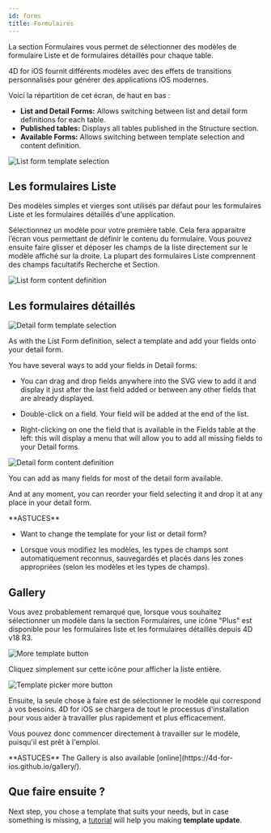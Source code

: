 ```yaml
---
id: forms
title: Formulaires
---
```


La section Formulaires vous permet de sélectionner des modèles de formulaire Liste et de formulaires détaillés pour chaque table.

4D for iOS fournit différents modèles avec des effets de transitions personnalisés pour générer des applications iOS modernes.

Voici la répartition de cet écran, de haut en bas :

* **List and Detail Forms:** Allows switching between list and detail form definitions for each table.
* **Published tables:** Displays all tables published in the Structure section.
* **Available Forms:** Allows switching between template selection and content definition.

![List form template selection](assets/fr/project-editor/Forms-section-templates-selection-4D-for-iOS.png)

## Les formulaires Liste

Des modèles simples et vierges sont utilisés par défaut pour les formulaires Liste et les formulaires détaillés d'une application.

Sélectionnez un modèle pour votre première table. Cela fera apparaitre l’écran vous permettant de définir le contenu du formulaire. Vous pouvez ensuite faire glisser et déposer les champs de la liste directement sur le modèle affiché sur la droite. La plupart des formulaires Liste comprennent des champs facultatifs Recherche et Section.

![List form content definition](assets/fr/project-editor/Forms-section-content-definition-4D-for-iOS.png)

## Les formulaires détaillés

![Detail form template selection](assets/fr/project-editor/Forms-section-detail-form-templates-selection-4D-for-iOS.png)

As with the List Form definition, select a template and add your fields onto your detail form.

You have several ways to add your fields in Detail forms:

* You can drag and drop fields anywhere into the SVG view to add it and display it just after the last field added or between any other fields that are already displayed.

* Double-click on a field. Your field will be added at the end of the list.

* Right-clicking on one the field that is available in the Fields table at the left: this will display a menu that will allow you to add all missing fields to your Detail forms.

![Detail form content definition](assets/fr/project-editor/Forms-section-detail-form-content-definition-4D-for-iOS.png)

You can add as many fields for most of the detail form available.

And at any moment, you can reorder your field selecting it and drop it at any place in your detail form.

<div markdown="1" class = "tips">
**ASTUCES**

* Want to change the template for your list or detail form?

* Lorsque vous modifiez les modèles, les types de champs sont automatiquement reconnus, sauvegardés et placés dans les zones appropriées (selon les modèles et les types de champs).
</div>

## Gallery

Vous avez probablement remarqué que, lorsque vous souhaitez sélectionner un modèle dans la section Formulaires, une icône "Plus" est disponible pour les formulaires liste et les formulaires détaillés depuis 4D v18 R3.

![More template button](assets/en/project-editor/Forms-more-button.png)

Cliquez simplement sur cette icône pour afficher la liste entière.

![Template picker more button](assets/en/project-editor/Forms-template-gallery.png)

Ensuite, la seule chose à faire est de sélectionner le modèle qui correspond à vos besoins. 4D for iOS se chargera de tout le processus d'installation pour vous aider à travailler plus rapidement et plus efficacement.

Vous pouvez donc commencer directement à travailler sur le modèle, puisqu'il est prêt à l'emploi.

<div markdown="1" class = "tips">
**ASTUCES**
The Gallery is also available [online](https://4d-for-ios.github.io/gallery/).
</div>

## Que faire ensuite ?

Next step, you chose a template that suits your needs, but in case something is missing, a [tutorial](gallery-template-update.html) will help you making **template update**.
